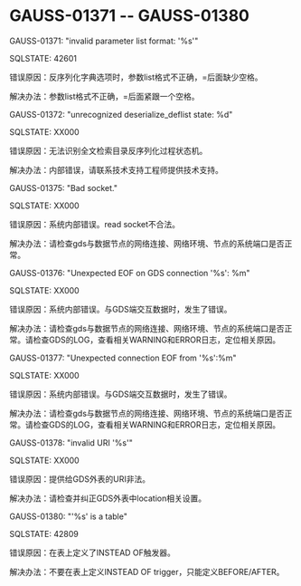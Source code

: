 # GAUSS-01371 -- GAUSS-01380<a name="ZH-CN_TOPIC_0302073287"></a>

GAUSS-01371: "invalid parameter list format: '%s'"

SQLSTATE: 42601

错误原因：反序列化字典选项时，参数list格式不正确，=后面缺少空格。

解决办法：参数list格式不正确，=后面紧跟一个空格。

GAUSS-01372: "unrecognized deserialize\_deflist state: %d"

SQLSTATE: XX000

错误原因：无法识别全文检索目录反序列化过程状态机。

解决办法：内部错误，请联系技术支持工程师提供技术支持。

GAUSS-01375: "Bad socket."

SQLSTATE: XX000

错误原因：系统内部错误。read socket不合法。

解决办法：请检查gds与数据节点的网络连接、网络环境、节点的系统端口是否正常。

GAUSS-01376: "Unexpected EOF on GDS connection '%s': %m"

SQLSTATE: XX000

错误原因：系统内部错误。与GDS端交互数据时，发生了错误。

解决办法：请检查gds与数据节点的网络连接、网络环境、节点的系统端口是否正常。请检查GDS的LOG，查看相关WARNING和ERROR日志，定位相关原因。

GAUSS-01377: "Unexpected connection EOF from '%s':%m"

SQLSTATE: XX000

错误原因：系统内部错误。与GDS端交互数据时，发生了错误。

解决办法：请检查gds与数据节点的网络连接、网络环境、节点的系统端口是否正常。请检查GDS的LOG，查看相关WARNING和ERROR日志，定位相关原因。

GAUSS-01378: "invalid URI '%s'"

SQLSTATE: XX000

错误原因：提供给GDS外表的URI非法。

解决办法：请检查并纠正GDS外表中location相关设置。

GAUSS-01380: "'%s' is a table"

SQLSTATE: 42809

错误原因：在表上定义了INSTEAD OF触发器。

解决办法：不要在表上定义INSTEAD OF trigger，只能定义BEFORE/AFTER。

